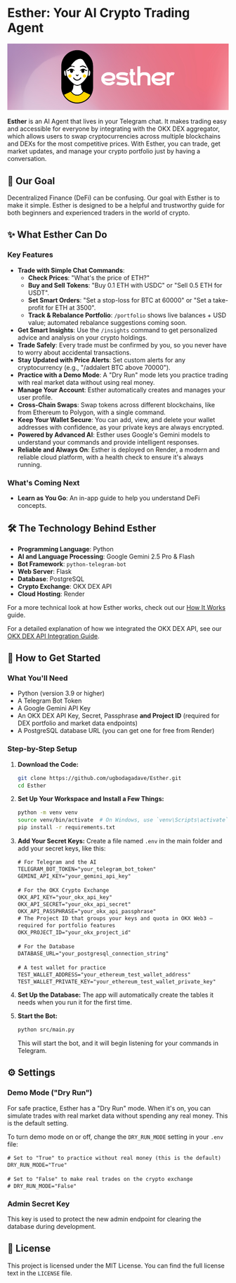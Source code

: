 # Esther: Your AI Crypto Trading Agent

<div align="center">
  <img src="esther-banner.png" alt="Esther AI Trading Agent Banner">
</div>

**Esther** is an AI Agent that lives in your Telegram chat. It makes trading easy and accessible for everyone by integrating with the OKX DEX aggregator, which allows users to swap cryptocurrencies across multiple blockchains and DEXs for the most competitive prices. With Esther, you can trade, get market updates, and manage your crypto portfolio just by having a conversation.

## 🌟 Our Goal
Decentralized Finance (DeFi) can be confusing. Our goal with Esther is to make it simple. Esther is designed to be a helpful and trustworthy guide for both beginners and experienced traders in the world of crypto.

## ✨ What Esther Can Do

### Key Features
-   **Trade with Simple Chat Commands**:
    -   **Check Prices**: "What's the price of ETH?"
    -   **Buy and Sell Tokens**: "Buy 0.1 ETH with USDC" or "Sell 0.5 ETH for USDT".
    -   **Set Smart Orders**: "Set a stop-loss for BTC at 60000" or "Set a take-profit for ETH at 3500".
    -   **Track & Rebalance Portfolio**: `/portfolio` shows live balances + USD value; automated rebalance suggestions coming soon.
-   **Get Smart Insights**: Use the `/insights` command to get personalized advice and analysis on your crypto holdings.
-   **Trade Safely**: Every trade must be confirmed by you, so you never have to worry about accidental transactions.
-   **Stay Updated with Price Alerts**: Set custom alerts for any cryptocurrency (e.g., "/addalert BTC above 70000").
-   **Practice with a Demo Mode**: A "Dry Run" mode lets you practice trading with real market data without using real money.
-   **Manage Your Account**: Esther automatically creates and manages your user profile.
-   **Cross-Chain Swaps**: Swap tokens across different blockchains, like from Ethereum to Polygon, with a single command.
-   **Keep Your Wallet Secure**: You can add, view, and delete your wallet addresses with confidence, as your private keys are always encrypted.
-   **Powered by Advanced AI**: Esther uses Google's Gemini models to understand your commands and provide intelligent responses.
-   **Reliable and Always On**: Esther is deployed on Render, a modern and reliable cloud platform, with a health check to ensure it's always running.

### What's Coming Next
-   **Learn as You Go**: An in-app guide to help you understand DeFi concepts.

## 🛠️ The Technology Behind Esther

-   **Programming Language**: Python
-   **AI and Language Processing**: Google Gemini 2.5 Pro & Flash
-   **Bot Framework**: `python-telegram-bot`
-   **Web Server**: Flask
-   **Database**: PostgreSQL
-   **Crypto Exchange**: OKX DEX API
-   **Cloud Hosting**: Render

For a more technical look at how Esther works, check out our [How It Works](./how-it-works.md) guide.

For a detailed explanation of how we integrated the OKX DEX API, see our [OKX DEX API Integration Guide](./okx_dex_api_integration.md).

## 🚀 How to Get Started

### What You'll Need

-   Python (version 3.9 or higher)
-   A Telegram Bot Token
-   A Google Gemini API Key
-   An OKX DEX API Key, Secret, Passphrase **and Project ID** (required for DEX portfolio and market data endpoints)
-   A PostgreSQL database URL (you can get one for free from Render)

### Step-by-Step Setup

1.  **Download the Code:**
    ```bash
    git clone https://github.com/ugbodagadave/Esther.git
    cd Esther
    ```

2.  **Set Up Your Workspace and Install a Few Things:**
    ```bash
    python -m venv venv
    source venv/bin/activate  # On Windows, use `venv\Scripts\activate`
    pip install -r requirements.txt
    ```

3.  **Add Your Secret Keys:**
    Create a file named `.env` in the main folder and add your secret keys, like this:
    ```dotenv
    # For Telegram and the AI
    TELEGRAM_BOT_TOKEN="your_telegram_bot_token"
    GEMINI_API_KEY="your_gemini_api_key"

    # For the OKX Crypto Exchange
    OKX_API_KEY="your_okx_api_key"
    OKX_API_SECRET="your_okx_api_secret"
    OKX_API_PASSPHRASE="your_okx_api_passphrase"
    # The Project ID that groups your keys and quota in OKX Web3 – required for portfolio features
    OKX_PROJECT_ID="your_okx_project_id"

    # For the Database
    DATABASE_URL="your_postgresql_connection_string"
    
    # A test wallet for practice
    TEST_WALLET_ADDRESS="your_ethereum_test_wallet_address"
    TEST_WALLET_PRIVATE_KEY="your_ethereum_test_wallet_private_key"
    ```

4.  **Set Up the Database:**
    The app will automatically create the tables it needs when you run it for the first time.

5.  **Start the Bot:**
    ```bash
    python src/main.py
    ```
    This will start the bot, and it will begin listening for your commands in Telegram.

## ⚙️ Settings

### Demo Mode ("Dry Run")
For safe practice, Esther has a "Dry Run" mode. When it's on, you can simulate trades with real market data without spending any real money. This is the default setting.

To turn demo mode on or off, change the `DRY_RUN_MODE` setting in your `.env` file:
```dotenv
# Set to "True" to practice without real money (this is the default)
DRY_RUN_MODE="True"

# Set to "False" to make real trades on the crypto exchange
# DRY_RUN_MODE="False"
```

### Admin Secret Key
This key is used to protect the new admin endpoint for clearing the database during development.

## 📄 License

This project is licensed under the MIT License. You can find the full license text in the `LICENSE` file.
